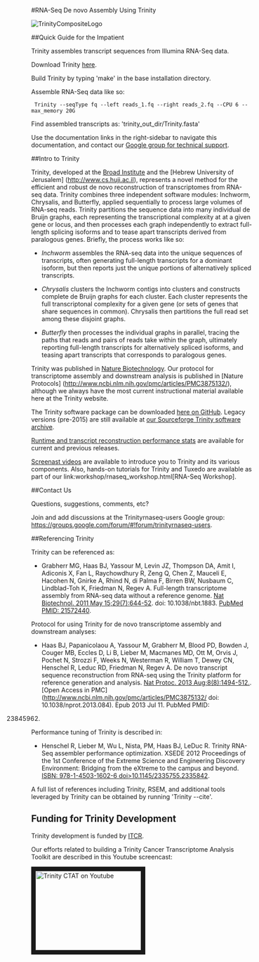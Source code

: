 #RNA-Seq De novo Assembly Using Trinity

![TrinityCompositeLogo](https://raw.githubusercontent.com/wiki/trinityrnaseq/trinityrnaseq/images/TrinityCompositeLogo.png)

##Quick Guide for the Impatient

Trinity assembles transcript sequences from Illumina RNA-Seq data.

Download Trinity [here](https://github.com/trinityrnaseq/trinityrnaseq/releases).

Build Trinity by typing 'make' in the base installation directory.

Assemble RNA-Seq data like so:

     Trinity --seqType fq --left reads_1.fq --right reads_2.fq --CPU 6 --max_memory 20G 

Find assembled transcripts as:  'trinity_out_dir/Trinity.fasta'

Use the documentation links in the right-sidebar to navigate this documentation, and contact our [Google group for technical support](#contact_us).

##Intro to Trinity

Trinity, developed at the [Broad Institute](http://www.broadinstitute.org) and the [Hebrew University of Jerusalem] (http://www.cs.huji.ac.il), represents a novel method for the efficient and robust de novo reconstruction of transcriptomes from RNA-seq data. Trinity combines three independent software modules: Inchworm, Chrysalis, and Butterfly, applied sequentially to process large volumes of RNA-seq reads. Trinity partitions the sequence data into many individual de Bruijn graphs, each representing the transcriptional complexity at at a given gene or locus, and then processes each graph independently to extract full-length splicing isoforms and to tease apart transcripts derived from paralogous genes.  Briefly, the process works like so:

- *Inchworm* assembles the RNA-seq data into the unique sequences of transcripts, often generating full-length transcripts for a dominant isoform, but then reports just the unique portions of alternatively spliced transcripts.

- *Chrysalis* clusters the Inchworm contigs into clusters and constructs complete de Bruijn graphs for each cluster.  Each cluster represents the full transcriptonal complexity for a given gene (or sets of genes that share sequences in common).  Chrysalis then partitions the full read set among these disjoint graphs.

- *Butterfly* then processes the individual graphs in parallel, tracing the paths that reads and pairs of reads take within the graph, ultimately reporting full-length transcripts for alternatively spliced isoforms, and teasing apart transcripts that corresponds to paralogous genes.

Trinity was published in [Nature Biotechnology](http://www.ncbi.nlm.nih.gov/pmc/articles/PMC3571712/).  Our protocol for transcriptome assembly and downstream analysis is published in [Nature Protocols] (http://www.ncbi.nlm.nih.gov/pmc/articles/PMC3875132/), although we always have the most current instructional material available here at the Trinity website.

The Trinity software package can be downloaded [here on GitHub](https://github.com/trinityrnaseq/trinityrnaseq/releases). Legacy versions (pre-2015) are still available at [our Sourceforge Trinity software archive](http://sourceforge.net/projects/trinityrnaseq/files/PREV_CONTENTS/previous_releases/).

[Runtime and transcript reconstruction performance stats](http://trinityrnaseq.github.io/performance/) are available for current and previous releases.

[Screenast videos](http://www.broadinstitute.org/partnerships/education/broade/trinity-screencast) are available to introduce you to Trinity and its various components. Also, hands-on tutorials for Trinity and Tuxedo are available as part of our link:workshop/rnaseq_workshop.html[RNA-Seq Workshop].

<a name='contact_us'></a>
##Contact Us

Questions, suggestions, comments, etc?

Join and add discussions at the Trinityrnaseq-users Google group: <https://groups.google.com/forum/#!forum/trinityrnaseq-users>.

##Referencing Trinity

Trinity can be referenced as:

- Grabherr MG, Haas BJ, Yassour M, Levin JZ, Thompson DA, Amit I, Adiconis X, Fan L, Raychowdhury R, Zeng Q, Chen Z, Mauceli E, Hacohen N, Gnirke A, Rhind N,
di Palma F, Birren BW, Nusbaum C, Lindblad-Toh K, Friedman N, Regev A.
Full-length transcriptome assembly from RNA-seq data without a reference genome. 
[Nat Biotechnol. 2011 May 15;29(7):644-52](http://www.nature.com/nbt/journal/vaop/ncurrent/abs/nbt.1883.html). doi: 10.1038/nbt.1883. 
[PubMed PMID: 21572440](http://www.ncbi.nlm.nih.gov/pubmed/21572440).

Protocol for using Trinity for de novo transcriptome assembly and downstream analyses:

- Haas BJ, Papanicolaou A, Yassour M, Grabherr M, Blood PD, Bowden J, Couger MB,
Eccles D, Li B, Lieber M, Macmanes MD, Ott M, Orvis J, Pochet N, Strozzi F, Weeks
N, Westerman R, William T, Dewey CN, Henschel R, Leduc RD, Friedman N, Regev A.
De novo transcript sequence reconstruction from RNA-seq using the Trinity
platform for reference generation and analysis. [Nat Protoc. 2013 Aug;8(8):1494-512.](http://www.nature.com/nprot/journal/v8/n8/full/nprot.2013.084.html). [Open Access in PMC](http://www.ncbi.nlm.nih.gov/pmc/articles/PMC3875132/ doi: 10.1038/nprot.2013.084). Epub 2013 Jul 11. PubMed PMID:
23845962.


Performance tuning of Trinity is described in:

- Henschel R, Lieber M, Wu L, Nista, PM, Haas BJ, LeDuc R.  Trinity RNA-Seq assembler performance optimization. XSEDE 2012 Proceedings of the 1st Conference of the Extreme Science and Engineering Discovery Environment: Bridging from the eXtreme to the campus and beyond. [ISBN: 978-1-4503-1602-6 doi>10.1145/2335755.2335842](http://dx.doi.org/10.1145/2335755.2335842).

A full list of references including Trinity, RSEM, and additional tools leveraged by Trinity can be obtained by running 'Trinity --cite'.


## Funding for Trinity Development

Trinity development is funded by [ITCR](http://itcr.nci.nih.gov/).

Our efforts related to building a Trinity Cancer Transcriptome Analysis Toolkit are described in this Youtube screencast:

<a href="http://www.youtube.com/watch?feature=player_embedded&v=9ky5NwV45qY" target="_blank">
<img src="http://img.youtube.com/vi/9ky5NwV45qY/0.jpg" 
alt="Trinity CTAT on Youtube" width="240" height="180" border="10" /></a>